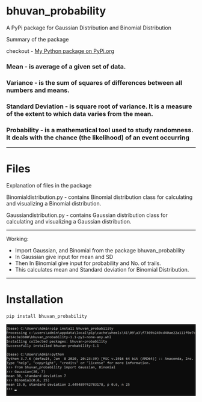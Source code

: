 # bhuvan_probability
A PyPi package for Gaussian Distribution and Binomial Distribution

Summary of the package

checkout - [My Python package on PyPi.org](https://pypi.org/project/bhuvan-probability/1.1/)

### Mean - is average of a given set of data.

### Variance - is the sum of squares of differences between all numbers and means.

### Standard Deviation - is square root of variance. It is a measure of the extent to which data varies from the mean.

### Probability - is a mathematical tool used to study randomness. It deals with the chance (the likelihood) of an event occurring
--------------------------------------------------------------------------------------

# Files
Explanation of files in the package

Binomialdistribution.py - contains Binomial distribution class for calculating and 
    visualizing a Binomial distribution.
    
Gaussiandistribution.py - contains Gaussian distribution class for calculating and 
	visualizing a Gaussian distribution.

--------------------------------------------------------------------------------------
Working:
- Import Gaussian, and Binomial from the package bhuvan_probability
- In Gaussian give input for mean and SD
- Then In Binomial give input for probability and No. of trails.
- This calculates mean and Standard deviation for Binomial Distribution.
--------------------------------------------------------------------------------------


# Installation
```
pip install bhuvan_probability
``` 
![Output](https://github.com/Gangadharbhuvan/bhuvan_probability/blob/master/Python%20Package(PyPi)%20-%20bhuvan_probability/images/Working_output-1.png)
